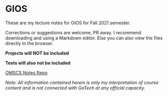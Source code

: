 # GIOS

These are my lecture notes for GIOS for Fall 2021 semester.

Corrections or suggestions are welcome, PR away. I recommend downloading and using a Markdown editor. Else you can also view the files directly in the browser.

**Projects will NOT be included**

**Tests will also not be included**

[OMSCS Notes Repo](https://github.com/m4ttsch/omscs-notes-notes)

*Note: All information contained herein is only my interpretation of course content and is not connected with GaTech at any official capacity.*



